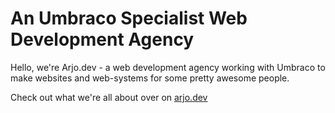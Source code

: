 # An Umbraco Specialist Web Development Agency
Hello, we're Arjo.dev - a web development agency working with Umbraco to make websites and web-systems for some pretty awesome people.

Check out what we're all about over on [arjo.dev](https://arjo.dev)
